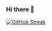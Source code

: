 ### Hi there 👋

[![GitHub Streak](https://streak-stats.demolab.com/?user=70m4w0k)](https://git.io/streak-stats)

